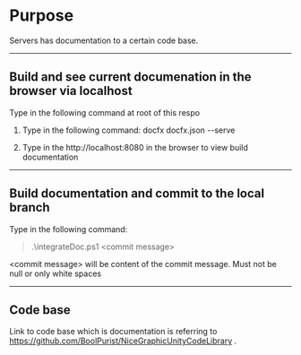# Purpose

Servers has documentation to a certain code base.

---

## Build and see current documenation in the browser via localhost
Type in the following command at root of this respo

1. Type in the following command: docfx docfx.json --serve

2. Type in the http://localhost:8080 in the browser to view build documentation
 
---

## Build documentation and commit to the local branch
Type in the following command:

> .\integrateDoc.ps1 \<commit message\>

\<commit message\> will be content of the commit message. Must not be null or only white spaces

---

## Code base

Link to code base which is documentation is referring to https://github.com/BoolPurist/NiceGraphicUnityCodeLibrary . 